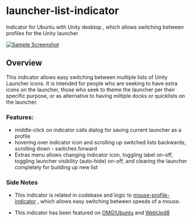# launcher-list-indicator
Indicator for Ubuntu with Unity desktop , which allows switching between profiles for the Unity launcher

[![Sample Screenshot](http://i.imgur.com/cRNyi6K.png)](http://i.imgur.com/cRNyi6K.png)

## Overview

This indicator allows easy switching between multiple lists of Unity Launcher icons. It is intended for people who are seeking to have extra icons on the launcher, those who seek to theme the launcher per their specific purpose, or as alternative to having miltiple docks or quicklists on the launcher.

### Features:

- middle-click on indicator calls dialog for saving current launcher as a profile
- hovering over indicator icon and scrolling up switched lists backwards, scrolling down - switches forward
- Extras menu allows changing indicator icon, toggling label on-off, toggling launcher visibility (auto-hide) on-off, and clearing the launcher completely for building up new list

### Side Notes

- This indicator is related in codebase and logic to [mouse-profile-indicator](https://github.com/SergKolo/mouse-profile-indicator) , which allows easy switching between speeds of a mouse.

- This indicator has been featured on [OMG!Ubuntu](http://www.omgubuntu.co.uk/2016/08/switch-profiles-unity-launcher-pinned-apps) and [WebUpd8](http://www.webupd8.org/2016/08/switch-between-multiple-lists-of-apps.html)
